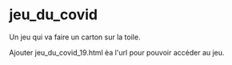 # jeu_du_covid
Un jeu qui va faire un carton sur la toile. 

Ajouter jeu_du_covid_19.html èa l'url pour pouvoir accéder au jeu. 
